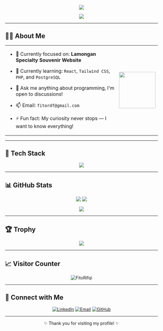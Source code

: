 <!-- Header Banner: White-Purple -->
<p align="center">
  <img src="https://capsule-render.vercel.app/api?type=waving&color=0:8B5CF6,100:E0E7FF&height=200&section=header&text=Hi,%20I'm%20Fito%20Rifqi%20👋&fontColor=ffffff&fontSize=40&fontAlignY=35&desc=Technology%20Enthusiast&descAlignY=60&descAlign=50&descFontColor=ffffff" />
</p>

<!-- Typing Effect: Purple -->
<p align="center">
  <img src="https://readme-typing-svg.herokuapp.com?font=Fira+Code&weight=500&size=22&pause=1000&color=8B5CF6&center=true&vCenter=true&width=435&lines=I+love+building+cool+projects+🚀;Learning+Web+Dev%2C+Node.js+%26+more+💻;" />
</p>


---

## 👨‍💻 About Me

<table>
  <tr>
    <td valign="top" width="80%">
      
- 🔭 Currently focused on: **Lamongan Specialty Souvenir Website**  
- 🌱 Currently learning: `React`, `Tailwind CSS`, `PHP`, and `PostgreSQL`  
- 💬 Ask me anything about programming, I'm open to discussions!  
- 📫 Email: `fitordf@gmail.com`  
- ⚡ Fun fact: My curiosity never stops — I want to know everything!

    </td>
    <td align="center" width="50%">
      <img src="https://github.com/user-attachments/assets/88e4de7a-ab67-438a-a689-f749dbff9352" width="120px" />
    </td>
  </tr>
</table>


---

## 🧰 Tech Stack

<p align="center">
  <img src="https://skillicons.dev/icons?i=html,css,js,php,java,flutter,dart,mysql,tailwind,git,github" />
</p>

---

## 📊 GitHub Stats

<p align="center">
  <img src="https://github-readme-stats.vercel.app/api?username=FitoRifqi&show_icons=true&theme=tokyonight&hide_title=true" />
  <img src="https://github-readme-streak-stats.herokuapp.com/?user=FitoRifqi&theme=tokyonight&hide_border=true" />
</p>

<p align="center">
  <img src="https://github-readme-stats.vercel.app/api/top-langs/?username=FitoRifqi&layout=compact&theme=tokyonight" />
</p>

---

## 🏆 Trophy

<p align="center">
  <img src="https://github-profile-trophy.vercel.app/?username=FitoRifqi&theme=onestar&margin-w=10&no-frame=true" />
</p>

---

## 📈 Visitor Counter

<p align="center">
  <img src="https://komarev.com/ghpvc/?username=FitoRifqi&label=Profile%20views&color=0e75b6&style=flat" alt="FitoRifqi" />
</p>

---

## 🤝 Connect with Me

<p align="center">
  <a href="https://www.linkedin.com/in/fito-rifqi-a904a933b/" target="_blank"><img alt="LinkedIn" src="https://img.shields.io/badge/-LinkedIn-0A66C2?style=flat&logo=linkedin&logoColor=white" /></a>
  <a href="mailto:fitorifqi@gmail.com"><img alt="Email" src="https://img.shields.io/badge/-Gmail-EA4335?style=flat&logo=gmail&logoColor=white" /></a>
  <a href="https://github.com/FitoRifqi" target="_blank"><img alt="GitHub" src="https://img.shields.io/badge/-GitHub-181717?style=flat&logo=github&logoColor=white" /></a>
</p>

---

<p align="center">✨ Thank you for visiting my profile! ✨</p>
